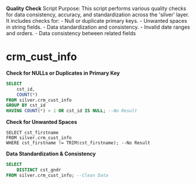 **Quality Check**
Script Purpose:
    This script performs various quality checks for data consistency, accuracy, 
    and standardization across the 'silver' layer. It includes checks for:
    - Null or duplicate primary keys.
    - Unwanted spaces in string fields.
    - Data standardization and consistency.
    - Invalid date ranges and orders.
    - Data consistency between related fields
# crm_cust_info
**Check for NULLs or Duplicates in Primary Key**
```sql
SELECT 
	cst_id,
	COUNT(*)
FROM silver.crm_cust_info
GROUP BY cst_id
HAVING COUNT(*) > 1 OR cst_id IS NULL; --No Result
```
**Check for Unwanted Spaces**
```
SELECT cst_firstname
FROM silver.crm_cust_info
WHERE cst_firstname != TRIM(cst_firstname); --No Result
```
**Data Standardization & Consistency**
```sql
SELECT 
	DISTINCT cst_gndr
FROM silver.crm_cust_info; --Clean Data
```
